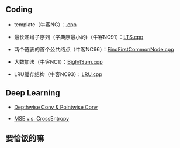 ## Coding

* template（牛客NC）：[.cpp]()

* 最长递增子序列（字典序最小的)（牛客NC91）：[LTS.cpp](https://github.com/shinshiner/Coding-for-Food/blob/main/newcoder/LTS.cpp)

* 两个链表的首个公共结点（牛客NC66）：[FindFirstCommonNode.cpp](https://github.com/shinshiner/Coding-for-Food/blob/main/newcoder/FindFirstCommonNode.cpp)

* 大数加法（牛客NC1）：[BigIntSum.cpp](https://github.com/shinshiner/Coding-for-Food/blob/main/newcoder/BigIntSum.cpp)

* LRU缓存结构（牛客NC93）：[LRU.cpp](https://github.com/shinshiner/Coding-for-Food/blob/main/newcoder/LRU.cpp)

## Deep Learning

* [Depthwise Conv & Pointwise Conv](https://yinguobing.com/separable-convolution/#fn2)

* [MSE v.s. CrossEntropy](https://blog.csdn.net/weixin_41888257/article/details/104894141)

## 要恰饭的嘛
